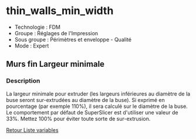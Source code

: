 # thin_walls_min_width

* Technologie : FDM
* Groupe : Réglages de l'Impression
* Sous groupe : Périmètres et enveloppe - Qualité
* Mode : Expert

## Murs fin Largeur minimale

### Description

La largeur minimale pour extruder (les largeurs inférieures au diamètre de la buse seront sur-extrudées au diamètre de la buse). Si exprimé en pourcentage (par exemple 110%), il sera calculé sur le diamètre de la buse. Le comportement par défaut de SuperSlicer est d'utiliser une valeur de 33%. Mettez 100% pour éviter toute sorte de sur-extrusion.


[Retour Liste variables](variable_list.md)